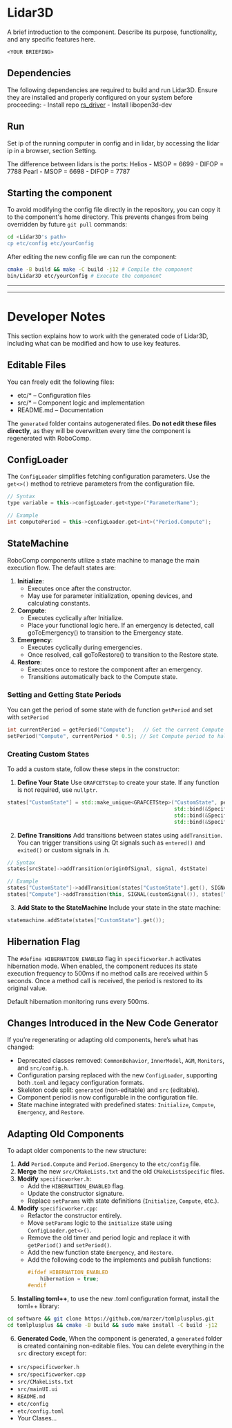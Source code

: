 # Lidar3D
A brief introduction to the component. Describe its purpose, functionality, and any specific features here.
```
<YOUR BRIEFING>
```

## Dependencies
The following dependencies are required to build and run Lidar3D. Ensure they are installed and properly configured on your system before proceeding:
    - Install repo [rs_driver](https://github.com/RoboSense-LiDAR/rs_driver)
    - Install libopen3d-dev

## Run
Set ip of the running computer in config and in lidar, by accessing the lidar ip in a browser, section Setting.
    
The difference between lidars is the ports:
    Helios
    - MSOP = 6699
    - DIFOP = 7788
    Pearl
    - MSOP = 6698
    - DIFOP = 7787

## Starting the component
To avoid modifying the config file directly in the repository, you can copy it to the component's home directory. This prevents changes from being overridden by future `git pull` commands:

```bash
cd <Lidar3D's path> 
cp etc/config etc/yourConfig
```

After editing the new config file we can run the component:

```bash
cmake -B build && make -C build -j12 # Compile the component
bin/Lidar3D etc/yourConfig # Execute the component
```
-----
-----
# Developer Notes
This section explains how to work with the generated code of Lidar3D, including what can be modified and how to use key features.
## Editable Files
You can freely edit the following files:
- etc/* – Configuration files
- src/* – Component logic and implementation
- README.md – Documentation

The `generated` folder contains autogenerated files. **Do not edit these files directly**, as they will be overwritten every time the component is regenerated with RoboComp.

## ConfigLoader
The `ConfigLoader` simplifies fetching configuration parameters. Use the `get<>()` method to retrieve parameters from the configuration file.
```C++
// Syntax
type variable = this->configLoader.get<type>("ParameterName");

// Example
int computePeriod = this->configLoader.get<int>("Period.Compute");
```

## StateMachine
RoboComp components utilize a state machine to manage the main execution flow. The default states are:

1. **Initialize**:
    - Executes once after the constructor.
    - May use for parameter initialization, opening devices, and calculating constants.
2. **Compute**:
    - Executes cyclically after Initialize.
    - Place your functional logic here. If an emergency is detected, call goToEmergency() to transition to the Emergency state.
3. **Emergency**:
    - Executes cyclically during emergencies.
    - Once resolved, call goToRestore() to transition to the Restore state.
4. **Restore**:
    - Executes once to restore the component after an emergency.
    - Transitions automatically back to the Compute state.

### Setting and Getting State Periods
You can get the period of some state with de function `getPeriod` and set with `setPeriod`
```C++
int currentPeriod = getPeriod("Compute");   // Get the current Compute period
setPeriod("Compute", currentPeriod * 0.5); // Set Compute period to half
```

### Creating Custom States
To add a custom state, follow these steps in the constructor:
1. **Define Your State** Use `GRAFCETStep` to create your state. If any function is not required, use `nullptr`.

```C++
states["CustomState"] = std::make_unique<GRAFCETStep>("CustomState", period, 
                                                      std::bind(&SpecificWorker::customLoop, this),  // Cyclic function
                                                      std::bind(&SpecificWorker::customEnter, this), // On-enter function
                                                      std::bind(&SpecificWorker::customExit, this)); // On-exit function

```
2. **Define Transitions** Add transitions between states using `addTransition`. You can trigger transitions using Qt signals such as `entered()` and `exited()` or custom signals in .h.
```C++
// Syntax
states[srcState]->addTransition(originOfSignal, signal, dstState)

// Example
states["CustomState"]->addTransition(states["CustomState"].get(), SIGNAL(entered()), states["OtherState"].get());
states["Compute"]->addTransition(this, SIGNAL(customSignal()), states["CustomState"].get());

```
3. **Add State to the StateMachine** Include your state in the state machine:
```C++
statemachine.addState(states["CustomState"].get());

```

## Hibernation Flag
The `#define HIBERNATION_ENABLED` flag in `specificworker.h` activates hibernation mode. When enabled, the component reduces its state execution frequency to 500ms if no method calls are received within 5 seconds. Once a method call is received, the period is restored to its original value.

Default hibernation monitoring runs every 500ms.

## Changes Introduced in the New Code Generator
If you’re regenerating or adapting old components, here’s what has changed:

- Deprecated classes removed: `CommonBehavior`, `InnerModel`, `AGM`, `Monitors`, and `src/config.h`.
- Configuration parsing replaced with the new `ConfigLoader`, supporting both .`toml` and legacy configuration formats.
- Skeleton code split: `generated` (non-editable) and `src` (editable).
- Component period is now configurable in the configuration file.
- State machine integrated with predefined states: `Initialize`, `Compute`, `Emergency`, and `Restore`.

## Adapting Old Components
To adapt older components to the new structure:

1. **Add** `Period.Compute` and `Period.Emergency` to the `etc/config` file.
2. **Merge** the new `src/CMakeLists.txt` and the old `CMakeListsSpecific` files.
2. **Modify** `specificworker.h`:
    - Add the `HIBERNATION_ENABLED` flag.
    - Update the constructor signature.
    - Replace `setParams` with state definitions (`Initialize`, `Compute`, etc.).
4. **Modify** `specificworker.cpp`:
    - Refactor the constructor entirely.
    - Move `setParams` logic to the `initialize` state using `ConfigLoader.get<>()`.
    - Remove the old timer and period logic and replace it with `getPeriod()` and `setPeriod()`.
    - Add the new function state `Emergency`, and `Restore`.
    - Add the following code to the implements and publish functions:
        ```C++
        #ifdef HIBERNATION_ENABLED
            hibernation = true;
        #endif
        ```
5. **Installing toml++**, to use the new .toml configuration format, install the toml++ library:
```bash
cd software && git clone https://github.com/marzer/tomlplusplus.git
cd tomlplusplus && cmake -B build && sudo make install -C build -j12
```
6. **Generated Code**, When the component is generated, a `generated` folder is created containing non-editable files. You can delete everything in the `src` directory except for:
- `src/specificworker.h`
- `src/specificworker.cpp`
- `src/CMakeLists.txt`
- `src/mainUI.ui`
- `README.md`
- `etc/config`
- `etc/config.toml`
- Your Clases...
